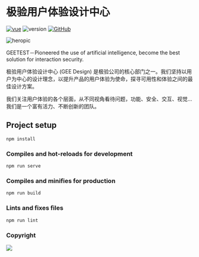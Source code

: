 # 极验用户体验设计中心

[![vue](https://img.shields.io/badge/vue--cli-3.0.3-brightgreen.svg)](https://github.com/vuejs/vue-cli)
![version](https://img.shields.io/badge/Version-1.0-blue.svg)
[![GitHub](https://img.shields.io/github/license/mashape/apistatus.svg)](https://github.com/yancymin/GEE-Design-official-website/blob/master/LICENSE)

![heropic](https://github.com/yancymin/GEE-Design-official-website/blob/master/src/assets/About/about1.png?raw=true)

GEETEST－Pioneered the use of artificial intelligence, become the best solution for interaction security.

极验用户体验设计中心 (GEE Design) 是极验公司的核心部门之一。我们坚持以用户为中心的设计理念，以提升产品的用户体验为使命，探寻可用性和体验之间的最佳设计方案。

我们关注用户体验的各个层面，从不同视角看待问题，功能、安全、交互、视觉... 我们是一个富有活力、不断创新的团队。

## Project setup
```
npm install
```

### Compiles and hot-reloads for development
```
npm run serve
```

### Compiles and minifies for production
```
npm run build
```

### Lints and fixes files
```
npm run lint
```

### Copyright
[![](https://i.creativecommons.org/l/by-nc-nd/3.0/88x31.png)](https://creativecommons.org/licenses/by-nc-nd/3.0/)
